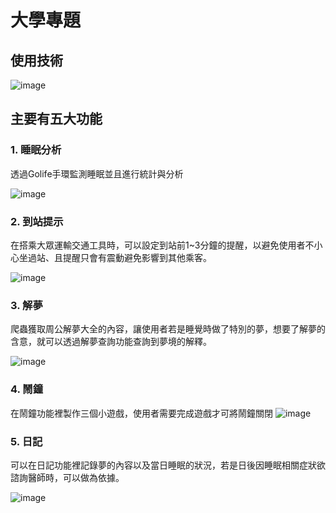 # 大學專題
## 使用技術

![image](https://github.com/user-attachments/assets/e08a781f-dc07-4b9d-a74f-ca5a2be00d1e)

## 主要有五大功能

### 1. 睡眠分析
透過Golife手環監測睡眠並且進行統計與分析

![image](https://github.com/user-attachments/assets/7d65fe33-b69e-4675-b0e9-849cc3f0f89b)

### 2. 到站提示
在搭乘大眾運輸交通工具時，可以設定到站前1~3分鐘的提醒，以避免使用者不小心坐過站、且提醒只會有震動避免影響到其他乘客。 

![image](https://github.com/user-attachments/assets/83b72480-3b7d-49ba-a59f-02596e02a2ca)

### 3. 解夢
爬蟲獲取周公解夢大全的內容，讓使用者若是睡覺時做了特別的夢，想要了解夢的含意，就可以透過解夢查詢功能查詢到夢境的解釋。

![image](https://github.com/user-attachments/assets/ee5c7e27-413c-4efc-81df-ec0241a43d71)

### 4. 鬧鐘

在鬧鐘功能裡製作三個小遊戲，使用者需要完成遊戲才可將鬧鐘關閉
![image](https://github.com/user-attachments/assets/2fa2d828-0ccf-49a7-baf5-654b54ed330c)

### 5. 日記
可以在日記功能裡記錄夢的內容以及當日睡眠的狀況，若是日後因睡眠相關症狀欲諮詢醫師時，可以做為依據。

![image](https://github.com/user-attachments/assets/f4fa458d-7f4f-4eca-8576-380ef1af92cd)
